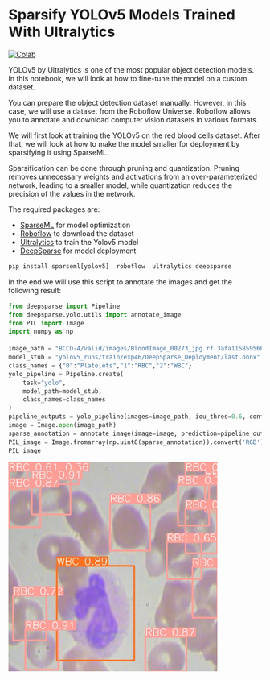 # Sparsify YOLOv5 Models Trained With Ultralytics
[![Colab](https://colab.research.google.com/assets/colab-badge.svg)](https://colab.research.google.com/github/neuralmagic/examples/blob/main/notebooks/yolov5-custom-data/yolov5-custom-data.ipynb)

YOLOv5 by Ultralytics is one of the most popular object detection models. In this notebook, we will look at how to fine-tune the model on a custom dataset. 

You can prepare the object detection dataset manually. However, in this case, we will use a dataset from the Roboflow Universe. Roboflow allows you to annotate and download computer vision datasets in various formats. 

We will first look at training the YOLOv5 on the red blood cells dataset. After that, we will look at how to make the model smaller for deployment by sparsifying it using SparseML. 

Sparsification can be done through pruning and quantization. Pruning removes unnecessary weights and activations from an over-parameterized network, leading to a smaller model, while quantization reduces the precision of the values in the network. 

The required packages are: 
- [SparseML](https://neuralmagic.com/sparseml/) for model optimization 
- [Roboflow](https://roboflow.com/) to download the dataset 
- [Ultralytics](https://ultralytics.com/) to train the Yolov5 model 
- [DeepSparse](https://neuralmagic.com/deepsparse/) for model deployment 

```python
pip install sparseml[yolov5]  roboflow  ultralytics deepsparse
```
In the end we will use this script to annotate the images and get the following result: 

```python
from deepsparse import Pipeline
from deepsparse.yolo.utils import annotate_image
from PIL import Image
import numpy as np

image_path = "BCCD-4/valid/images/BloodImage_00273_jpg.rf.3afa11585956bb72377944044c2b2d7f.jpg"
model_stub = "yolov5_runs/train/exp46/DeepSparse_Deployment/last.onnx"
class_names = {"0":"Platelets","1":"RBC","2":"WBC"}
yolo_pipeline = Pipeline.create(
    task="yolo",
    model_path=model_stub,
    class_names=class_names
)
pipeline_outputs = yolo_pipeline(images=image_path, iou_thres=0.6, conf_thres=0.001)
image = Image.open(image_path)
sparse_annotation = annotate_image(image=image, prediction=pipeline_outputs)
PIL_image = Image.fromarray(np.uint8(sparse_annotation)).convert('RGB')
PIL_image
```

![Annotated image](results.png)

